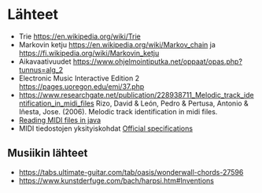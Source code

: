 # Lähteet
- Trie https://en.wikipedia.org/wiki/Trie
- Markovin ketju https://en.wikipedia.org/wiki/Markov_chain ja https://fi.wikipedia.org/wiki/Markovin_ketju
- Aikavaativuudet https://www.ohjelmointiputka.net/oppaat/opas.php?tunnus=alg_2
- Electronic Music Interactive Edition 2
https://pages.uoregon.edu/emi/37.php
- https://www.researchgate.net/publication/228938711_Melodic_track_identification_in_midi_files
Rizo, David & León, Pedro & Pertusa, Antonio & Iñesta, Jose. (2006). Melodic track identification in midi files.
- [Reading MIDI files in java](https://stackoverflow.com/questions/3850688/reading-midi-files-in-java)
- MIDI tiedostojen yksityiskohdat [Official specifications](https://www.midi.org/specifications/category/gm-specifications)
## Musiikin lähteet
- https://tabs.ultimate-guitar.com/tab/oasis/wonderwall-chords-27596
- https://www.kunstderfuge.com/bach/harpsi.htm#Inventions
